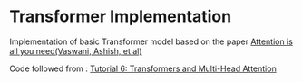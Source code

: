 # Transformer Implementation

Implementation of basic Transformer model based on the paper [Attention is all you need(Vaswani, Ashish, et al)](https://proceedings.neurips.cc/paper/2017/file/3f5ee243547dee91fbd053c1c4a845aa-Paper.pdf)

Code followed from : [Tutorial 6: Transformers and Multi-Head Attention](https://uvadlc-notebooks.readthedocs.io/en/latest/tutorial_notebooks/tutorial6/Transformers_and_MHAttention.html)

